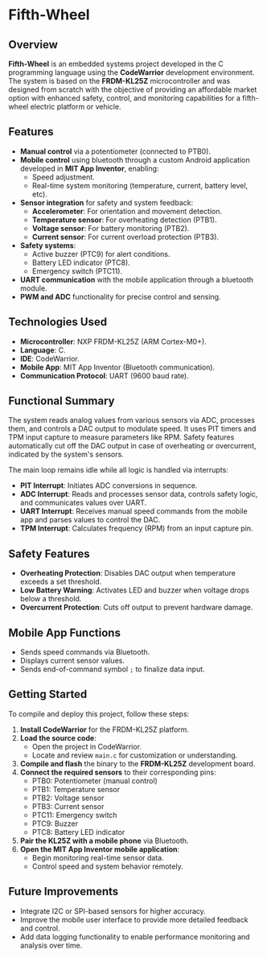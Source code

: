 # Fifth-Wheel

## Overview

**Fifth-Wheel** is an embedded systems project developed in the C programming language using the **CodeWarrior** development environment. The system is based on the **FRDM-KL25Z** microcontroller and was designed from scratch with the objective of providing an affordable market option with enhanced safety, control, and monitoring capabilities for a fifth-wheel electric platform or vehicle.

## Features

- **Manual control** via a potentiometer (connected to PTB0).
- **Mobile control** using bluetooth through a custom Android application developed in **MIT App Inventor**, enabling:
  - Speed adjustment.
  - Real-time system monitoring (temperature, current, battery level, etc).
- **Sensor integration** for safety and system feedback:
  - **Accelerometer**: For orientation and movement detection.
  - **Temperature sensor**: For overheating detection (PTB1).
  - **Voltage sensor**: For battery monitoring (PTB2).
  - **Current sensor**: For current overload protection (PTB3).
- **Safety systems**:
  - Active buzzer (PTC9) for alert conditions.
  - Battery LED indicator (PTC8).
  - Emergency switch (PTC11).
- **UART communication** with the mobile application through a bluetooth module.
- **PWM and ADC** functionality for precise control and sensing.

## Technologies Used

- **Microcontroller**: NXP FRDM-KL25Z (ARM Cortex-M0+).
- **Language**: C.
- **IDE**: CodeWarrior.
- **Mobile App**: MIT App Inventor (Bluetooth communication).
- **Communication Protocol**: UART (9600 baud rate).

## Functional Summary

The system reads analog values from various sensors via ADC, processes them, and controls a DAC output to modulate speed. It uses PIT timers and TPM input capture to measure parameters like RPM. Safety features automatically cut off the DAC output in case of overheating or overcurrent, indicated by the system's sensors.

The main loop remains idle while all logic is handled via interrupts:

- **PIT Interrupt**: Initiates ADC conversions in sequence.
- **ADC Interrupt**: Reads and processes sensor data, controls safety logic, and communicates values over UART.
- **UART Interrupt**: Receives manual speed commands from the mobile app and parses values to control the DAC.
- **TPM Interrupt**: Calculates frequency (RPM) from an input capture pin.

## Safety Features

- **Overheating Protection**: Disables DAC output when temperature exceeds a set threshold.
- **Low Battery Warning**: Activates LED and buzzer when voltage drops below a threshold.
- **Overcurrent Protection**: Cuts off output to prevent hardware damage.

## Mobile App Functions

- Sends speed commands via Bluetooth.
- Displays current sensor values.
- Sends end-of-command symbol `;` to finalize data input.

## Getting Started

To compile and deploy this project, follow these steps:

1. **Install CodeWarrior** for the FRDM-KL25Z platform.
2. **Load the source code**:
   - Open the project in CodeWarrior.
   - Locate and review `main.c` for customization or understanding.
3. **Compile and flash** the binary to the **FRDM-KL25Z** development board.
4. **Connect the required sensors** to their corresponding pins:
   - PTB0: Potentiometer (manual control)
   - PTB1: Temperature sensor
   - PTB2: Voltage sensor
   - PTB3: Current sensor
   - PTC11: Emergency switch
   - PTC9: Buzzer
   - PTC8: Battery LED indicator
5. **Pair the KL25Z with a mobile phone** via Bluetooth.
6. **Open the MIT App Inventor mobile application**:
   - Begin monitoring real-time sensor data.
   - Control speed and system behavior remotely.
## Future Improvements

- Integrate I2C or SPI-based sensors for higher accuracy.
- Improve the mobile user interface to provide more detailed feedback and control.
- Add data logging functionality to enable performance monitoring and analysis over time.
